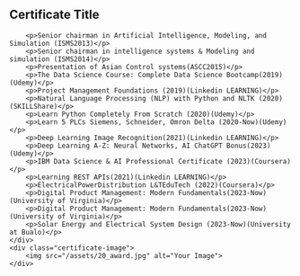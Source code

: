 

<div class="certificate-container">
    <div class="certificate-text">
        <h2>Certificate Title</h2>

        
        <p>Senior chairman in Artificial Intelligence, Modeling, and Simulation (ISMS2013)</p>
        <p>Senior chairman in intelligence systems & Modeling and simulation (ISMS2014)</p>
        <p>Presentation of Asian Control systems(ASCC2015)</p>
        <p>The Data Science Course: Complete Data Science Bootcamp(2019)(Udemy)</p>
        <p>Project Management Foundations (2019)(Linkedin LEARNING)</p>
        <p>Natural Language Processing (NLP) with Python and NLTK (2020)(SKILLShare)</p>
        <p>Learn Python Completely From Scratch (2020)(Udemy)</p>
        <p>Learn 5 PLCs Siemens, Schneider, Omron Delta (2020-Now)(Udemy)</p>
        <p>Deep Learning Image Recognition(2021)(Linkedin LEARNING)</p>
        <p>Deep Learning A-Z: Neural Networks, AI ChatGPT Bonus(2023)(Udemy)</p>
        <p>IBM Data Science & AI Professional Certificate (2023)(Coursera)</p>
        <p>Learning REST APIs(2021)(Linkedin LEARNING)</p>
        <p>ElectricalPowerDistribution L&TEduTech (2022)(Coursera)</p>
        <p>Digital Product Management: Modern Fundamentals(2023-Now)(University of Virginia)</p>
        <p>Digital Product Management: Modern Fundamentals(2023-Now)(University of Virginia)</p>
        <p>Solar Energy and Electrical System Design (2023-Now)(University at Bu alo)</p>
    </div>
    <div class="certificate-image">
        <img src="/assets/20_award.jpg" alt="Your Image">
    </div>
</div>








